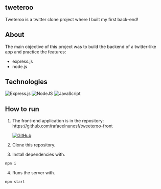 <h2>tweteroo</h1>
Tweteroo is a twitter clone project where I built my first back-end!

<h2>About</h2>
The main objective of this project was to build the backend of a twitter-like app and practice the features:

- express.js
- node.js

<h2>Technologies</h2>

![Express.js](https://img.shields.io/badge/express.js-%23404d59.svg?style=for-the-badge&logo=express&logoColor=%2361DAFB)
![NodeJS](https://img.shields.io/badge/node.js-6DA55F?style=for-the-badge&logo=node.js&logoColor=white)
![JavaScript](https://img.shields.io/badge/javascript-%23323330.svg?style=for-the-badge&logo=javascript&logoColor=%23F7DF1E)

<h2>How to run</h2>

1.  The front-end application is in the repository:
    https://github.com/rafaeelnunesf/tweeteroo-front

    [![GitHub](https://img.shields.io/badge/github-%23121011.svg?style=for-the-badge&logo=github&logoColor=white&link=https://www.linkedin.com/in/rafael-nunes-ferreira/)](https://github.com/rafaeelnunesf/tweeteroo-front)

2.  Clone this repository.
3.  Install dependencies with.

```bash
npm i
```

4. Runs the server with.

```bash
npm start
```
